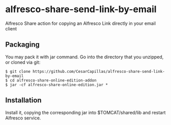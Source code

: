 # alfresco-share-send-link-by-email
Alfresco Share action for copying an Alfresco Link directly in your email client

## Packaging

You may pack it with jar command. Go into the directory that you unzipped, or cloned via git:

    $ git clone https://github.com/CesarCapillas/alfresco-share-send-link-by-email
    $ cd alfresco-share-online-edition-addon
    $ jar -cf alfresco-share-online-edition.jar *

## Installation

Install it, copying the corresponding jar into $TOMCAT/shared/lib and restart Alfresco service. 
